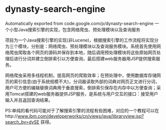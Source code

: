 # dynasty-search-engine
Automatically exported from code.google.com/p/dynasty-search-engine
一个小型Java搜索引擎的实现，包含网络爬虫、预处理模块以及查询服务

项目为一个Java搜索引擎的实现(非Lucene)，根据搜索引擎的工作流程将实现分为三个模块，分别是：网络爬虫、预处理模块以及查询服务模块。系统首先使用网络爬虫爬取各个网页的源码并保存到本地，随后调用预处理模块将这些原始网页处理后进行分词并建立倒排索引以方便查询，最后搭建web服务器用JSP提供搜索服务。

网络爬虫采用多线程机制，提高网页的爬取效率；在预处理中，使用数据库存储网页的索引信息(由于系统规模不大)，分词器读取外部的词典对网页正文进行分词，用户可方便的编辑替换词典用于垂直搜索，倒排索引保存在内存中以方便查询；采用Tomcat搭建的web服务器提供JSP服务，是系统与用户交互的接口：接受用户输入并且返回查询结果。

PS:单纯的看代码可能对于了解搜索引擎的流程有些困难，对应的一个教程可以在http://www.ibm.com/developerworks/cn/views/java/libraryview.jsp?search_by=dySE 获得。
